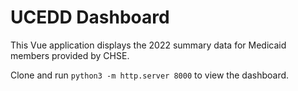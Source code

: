 # UCEDD Dashboard

This Vue application displays the 2022 summary data for Medicaid members provided by CHSE.

Clone and run `python3 -m http.server 8000` to view the dashboard.